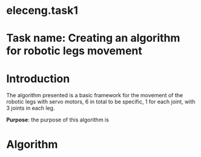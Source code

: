# eleceng.task1

# Task name: Creating an algorithm for robotic legs movement

# Introduction

The algorithm presented is a basic framework for the movement of the robotic legs with servo motors, 6 in total to be specific, 1 for each joint, with 3 joints in each leg.



__Purpose__: the purpose of this algorithm is

# Algorithm
